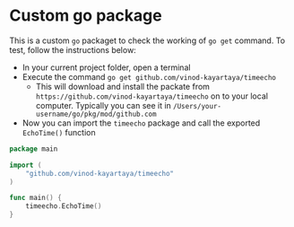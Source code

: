 # Custom go package

This is a custom `go` packaget to check the working of `go get` command. To test, follow the instructions below:

- In your current project folder, open a terminal
- Execute the command `go get github.com/vinod-kayartaya/timeecho`
  - This will download and install the packate from `https://github.com/vinod-kayartaya/timeecho` on to your local computer. Typically you can see it in `/Users/your-username/go/pkg/mod/github.com`
- Now you can import the `timeecho` package and call the exported `EchoTime()` function

```go
package main

import (
	"github.com/vinod-kayartaya/timeecho"
)

func main() {
	timeecho.EchoTime()
}
```
